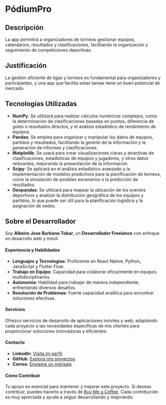 # PódiumPro

## Descripción

La app permitirá a organizadores de torneos gestionar equipos, calendarios, resultados y clasificaciones, facilitando la organización y seguimiento de competiciones deportivas.

## Justificación

La gestión eficiente de ligas y torneos es fundamental para organizadores y participantes, y una app que facilita estas tareas tiene un buen potencial de mercado.

## Tecnologías Utilizadas

- **NumPy**: Se utilizará para realizar cálculos numéricos complejos, como la determinación de clasificaciones basadas en puntos, diferencia de goles o resultados directos, y el análisis estadístico de rendimiento de equipos.
- **Pandas**: Se emplea para organizar y manipular los datos de equipos, partidos y resultados, facilitando la gestión de la información y la generación de informes y clasificaciones.
- **Matplotlib**: Se usará para crear visualizaciones claras y atractivas de clasificaciones, estadísticas de equipos y jugadores, y otros datos relevantes, mejorando la presentación de la información.
- **Scipy**: Se aplicará en el análisis estadístico avanzado y la implementación de modelos predictivos para la planificación de torneos, como la simulación de posibles escenarios o la predicción de resultados.
- **Geopandas**: Se utilizará para mapear la ubicación de los eventos deportivos y analizar la distribución geográfica de los equipos y partidos, lo que puede ser útil para la planificación logística y la asignación de sedes.

## Sobre el Desarrollador

Soy **Albeiro Jose Burbano Tobar**, un **Desarrollador Freelance** con enfoque en desarrollo web y móvil. 

#### Experiencia y Habilidades

- **Lenguajes y Tecnologías**: Proficiente en React Native, Python, JavaScript y Flutter Flow.
- **Trabajo en Equipo**: Capacidad para colaborar eficazmente en equipos multidisciplinarios.
- **Autonomía**: Habilidad para trabajar de manera independiente, enfrentando diversos desafíos.
- **Resolución de Problemas**: Fuerte capacidad analítica para encontrar soluciones efectivas.



#### Servicios

Ofrezco servicios de desarrollo de aplicaciones móviles y web, adaptando cada proyecto a las necesidades específicas de mis clientes para proporcionar soluciones innovadoras y eficientes.

#### Contacto

- **LinkedIn**: [Visita mi perfil](http://www.linkedin.com/in/albeiro-jose-burbano-tobar-759ba4297)
- **GitHub**: [Explora mis proyectos](https://github.com/AlbeiroBurbanoTobar)
- **Correo**: [Envíame un mensaje](mailto:aburbanot@unal.edu.co)

#### Cómo Contribuir

Tu apoyo es esencial para mantener y mejorar este proyecto. Si deseas contribuir, puedes hacerlo a través de [Buy Me a Coffee](https://www.buymeacoffee.com/albeirojbtr). Cada contribución es muy apreciada y ayuda a seguir desarrollando y mejorando.
